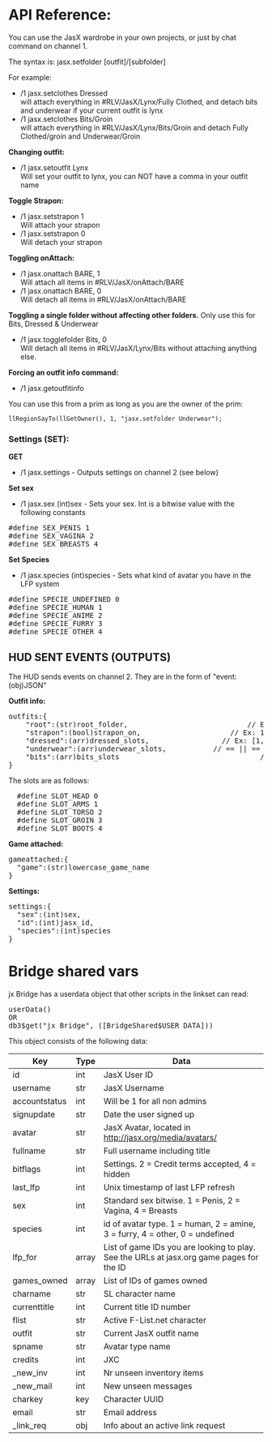 # API Reference:

You can use the JasX wardrobe in your own projects, or just by chat command on channel 1.

The syntax is: jasx.setfolder [outfit]/[subfolder]

For example:
- /1 jasx.setclothes Dressed<br />
  will attach everything in #RLV/JasX/Lynx/Fully Clothed, and detach bits and underwear if your current outfit is lynx
- /1 jasx.setclothes Bits/Groin<br />
    will attach everything in #RLV/JasX/Lynx/Bits/Groin and detach Fully Clothed/groin and Underwear/Groin

**Changing outfit:**
- /1 jasx.setoutfit Lynx<br />
Will set your outfit to lynx, you can NOT have a comma in your outfit name

**Toggle Strapon:**
- /1 jasx.setstrapon 1<br />
Will attach your strapon
- /1 jasx.setstrapon 0<br />
Will detach your strapon

**Toggling onAttach:**
- /1 jasx.onattach BARE, 1<br />
Will attach all items in #RLV/JasX/onAttach/BARE
- /1 jasx.onattach BARE, 0<br />
Will detach all items in #RLV/JasX/onAttach/BARE
    
**Toggling a single folder without affecting other folders.** Only use this for Bits, Dressed & Underwear
- /1 jasx.togglefolder Bits, 0<br />
Will detach all items in #RLV/JasX/Lynx/Bits without attaching anything else.

**Forcing an outfit info command:**
- /1 jasx.getoutfitinfo
    
You can use this from a prim as long as you are the owner of the prim:

``llRegionSayTo(llGetOwner(), 1, "jasx.setfolder Underwear");``
    


### Settings (SET):
    
**GET**
- /1 jasx.settings - Outputs settings on channel 2 (see below)

**Set sex**
- /1 jasx.sex (int)sex - Sets your sex. Int is a bitwise value with the following constants
<pre>
#define SEX_PENIS 1
#define SEX_VAGINA 2
#define SEX_BREASTS 4
</pre>

**Set Species**
- /1 jasx.species (int)species - Sets what kind of avatar you have in the LFP system
<pre>
#define SPECIE_UNDEFINED 0
#define SPECIE_HUMAN 1
#define SPECIE_ANIME 2
#define SPECIE_FURRY 3
#define SPECIE_OTHER 4
</pre>    
    
## HUD SENT EVENTS (OUTPUTS)
The HUD sends events on channel 2. They are in the form of "event:(obj)JSON"

**Outfit info:**
<pre>
outfits:{
    "root":(str)root_folder,                            // Ex: Lynx
    "strapon":(bool)strapon_on,                     // Ex: 1
    "dressed":(arr)dressed_slots,                 // Ex: [1,1,1,0,1]  (( All but groin is dressed ))
    "underwear":(arr)underwear_slots,           // == || == For underwear
    "bits":(arr)bits_slots                                 // == || == For Bits
}
</pre>

The slots are as follows:
<pre>
  #define SLOT_HEAD 0
  #define SLOT_ARMS 1
  #define SLOT_TORSO 2
  #define SLOT_GROIN 3
  #define SLOT_BOOTS 4
</pre>

**Game attached:**
<pre>
gameattached:{
  "game":(str)lowercase_game_name
}
</pre>

**Settings:**
<pre>
settings:{
  "sex":(int)sex,
  "id":(int)jasx_id,
  "species":(int)species
}
</pre>

# Bridge shared vars
jx Bridge has a userdata object that other scripts in the linkset can read:
<pre>
userData()
OR 
db3$get("jx Bridge", ([BridgeShared$USER_DATA])) 
</pre>

This object consists of the following data:

| Key   | Type | Data  |
| --- |---| --- |
| id | int | JasX User ID |
| username | str | JasX Username |
| accountstatus | int | Will be 1 for all non admins |
| signupdate | str | Date the user signed up |
| avatar | str | JasX Avatar, located in http://jasx.org/media/avatars/ |
| fullname | str | Full username including title |
| bitflags | int | Settings. 2 = Credit terms accepted, 4 = hidden |
| last_lfp | int | Unix timestamp of last LFP refresh |
| sex | int | Standard sex bitwise. 1 = Penis, 2 = Vagina, 4 = Breasts |
| species | int | id of avatar type. 1 = human, 2 = amine, 3 = furry, 4 = other, 0 = undefined |
| lfp_for | array | List of game IDs you are looking to play. See the URLs at jasx.org game pages for the ID |
| games_owned | array | List of IDs of games owned |
| charname | str | SL character name |
| currenttitle | int | Current title ID number |
| flist | str | Active F-List.net character |
| outfit | str | Current JasX outfit name |
| spname | str | Avatar type name |
| credits | int | JXC |
| _new_inv | int | Nr unseen inventory items |
| _new_mail | int | New unseen messages |
| charkey | key | Character UUID |
| email | str | Email address |
| _link_req | obj | Info about an active link request |



